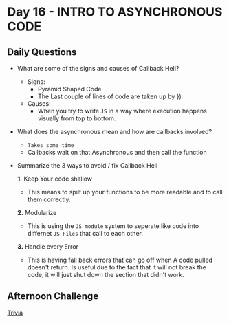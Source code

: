 # Day 16 - INTRO TO ASYNCHRONOUS CODE

## Daily Questions
- What are some of the signs and causes of Callback Hell?
    - Signs:
        - Pyramid Shaped Code
        - The Last couple of lines of code are taken up by }).
    - Causes:
        - When you try to write `JS` in a way where execution happens visually from top to bottom.
- What does the asynchronous mean and how are callbacks involved?
    - `Takes some time`
    - Callbacks wait on that Asynchronous and then call the function

- Summarize the 3 ways to avoid / fix Callback Hell

    **1.** Keep Your code shallow
    - This means to spilt up your functions to be more readable and to call them correctly.

    **2.** Modularize
    - This is using the `JS module` system to seperate like code into differnet `JS Files` that call to each other.

    **3.** Handle every Error
    - This is having fall back errors that can go off when A code pulled doesn't return. Is useful due to the fact that it will not break the code, it will just shut down the section that didn't work.

## Afternoon Challenge
[Trivia](https://github.com/Jo-nathanWright/Trivia)